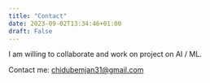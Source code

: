 ```yaml
---
title: "Contact"
date: 2023-09-02T13:34:46+01:00
draft: False
---
```


I am willing to collaborate and work on project on AI / ML. 

Contact me: chidubemjan31@gmail.com
